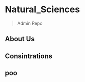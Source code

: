 # Natural_Sciences

> Admin Repo

About Us
-----------



Consintrations
----------------



poo
----

